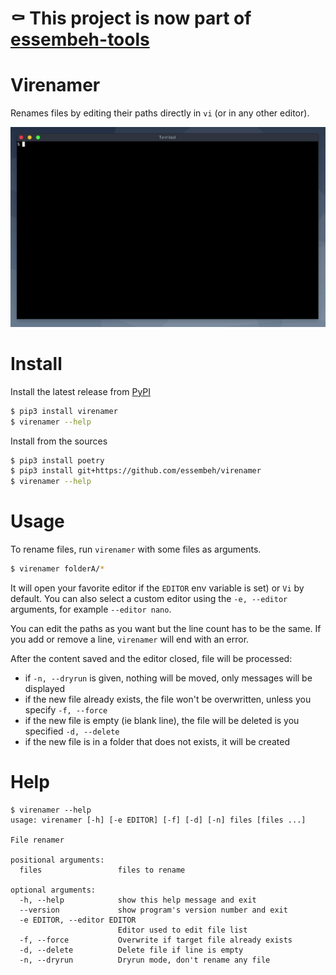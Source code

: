 # ⚰️ This project is now part of [essembeh-tools](https://github.com/essembeh/essembeh-tools)

# Virenamer

Renames files by editing their paths directly in `vi` (or in any other editor).

![help](images/demo.gif)

# Install

Install the latest release from [PyPI](https://pypi.org/project/virenamer/)

```sh
$ pip3 install virenamer
$ virenamer --help
```

Install from the sources

```sh
$ pip3 install poetry
$ pip3 install git+https://github.com/essembeh/virenamer
$ virenamer --help
```

# Usage

To rename files, run `virenamer` with some files as arguments.

```sh
$ virenamer folderA/*
```

It will open your favorite editor if the `EDITOR` env variable is set) or `Vi` by default. You can also select a custom editor using the `-e, --editor` arguments, for example `--editor nano`.

You can edit the paths as you want but the line count has to be the same. If you add or remove a line, `virenamer` will end with an error.

After the content saved and the editor closed, file will be processed:

- if `-n, --dryrun` is given, nothing will be moved, only messages will be displayed
- if the new file already exists, the file won't be overwritten, unless you specify `-f, --force`
- if the new file is empty (ie blank line), the file will be deleted is you specified `-d, --delete`
- if the new file is in a folder that does not exists, it will be created

# Help

```
$ virenamer --help
usage: virenamer [-h] [-e EDITOR] [-f] [-d] [-n] files [files ...]

File renamer

positional arguments:
  files                 files to rename

optional arguments:
  -h, --help            show this help message and exit
  --version             show program's version number and exit
  -e EDITOR, --editor EDITOR
                        Editor used to edit file list
  -f, --force           Overwrite if target file already exists
  -d, --delete          Delete file if line is empty
  -n, --dryrun          Dryrun mode, don't rename any file
```
